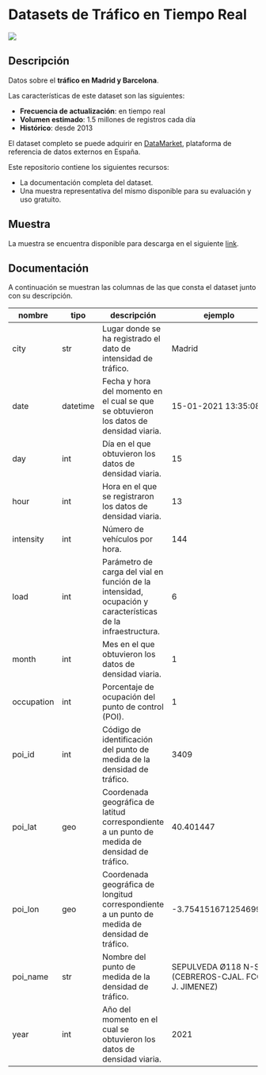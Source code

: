 # Datasets de Tráfico en Tiempo Real

<a href="https://datamarket.es">
  <img src="https://datamarket.es/media/banners/trafico-en-tiempo-real-banner.png">
</a>

## Descripción

Datos sobre el __tráfico en Madrid y Barcelona__. 

Las características de este dataset son las siguientes:

* __Frecuencia de actualización__: en tiempo real
* __Volumen estimado__: 1.5 millones de registros cada día
* __Histórico__: desde 2013

El dataset completo se puede adquirir en [DataMarket](https://datamarket.es/#trafico-en-tiempo-real-dataset), plataforma de referencia de datos externos en España. 

Este repositorio contiene los siguientes recursos:

* La documentación completa del dataset.
* Una muestra representativa del mismo disponible para su evaluación y uso gratuito.

## Muestra

La muestra se encuentra disponible para descarga en el siguiente [link](https://github.com/Data-Market/trafico-en-tiempo-real/blob/main/trafico-en-tiempo-real-sample.csv).

## Documentación

A continuación se muestran las columnas de las que consta el dataset junto con su descripción.

| nombre | tipo | descripción | ejemplo |
|--------|------|-------------|---------|
| city | str | Lugar donde se ha registrado el dato de intensidad de tráfico. | Madrid |
| date | datetime | Fecha y hora del momento en el cual se que se obtuvieron los datos de densidad viaria. | 15-01-2021 13:35:08 |
| day | int | Día en el que obtuvieron los datos de densidad viaria. | 15 |
| hour | int | Hora en el que se registraron los datos de densidad viaria. | 13 |
| intensity | int | Número de vehículos por hora. | 144 |
| load | int | Parámetro de carga del vial en función de la intensidad, ocupación y características de la infraestructura. | 6 |
| month | int | Mes en el que obtuvieron los datos de densidad viaria. | 1 |
| occupation | int | Porcentaje de ocupación del punto de control (POI). | 1 |
| poi_id | int | Código de identificación del punto de medida de la densidad de tráfico. | 3409 |
| poi_lat | geo | Coordenada geográfica de latitud correspondiente a un punto de medida de densidad de tráfico. | 40.401447 |
| poi_lon | geo | Coordenada geográfica de longitud correspondiente a un punto de medida de densidad de tráfico. | -3.7541516712546996 |
| poi_name | str | Nombre del punto de medida de la densidad de tráfico. | SEPULVEDA Ø118 N-S (CEBREROS-CJAL. FCO. J. JIMENEZ) |
| year | int | Año del momento en el cual se obtuvieron los datos de densidad viaria. | 2021 |
